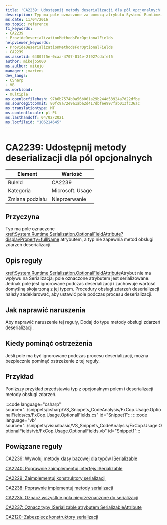 ```yaml
---
title: 'CA2239: Udostępnij metody deserializacji dla pól opcjonalnych'
description: Typ ma pole oznaczone za pomocą atrybutu System. Runtime. Serialization. OptionalFieldAttribute, a typ nie dostarcza metod obsługi zdarzeń deserializacji.
ms.date: 11/04/2016
ms.topic: reference
f1_keywords:
- CA2239
- ProvideDeserializationMethodsForOptionalFields
helpviewer_keywords:
- ProvideDeserializationMethodsForOptionalFields
- CA2239
ms.assetid: 6480ff5e-0caa-4707-814e-2f927cdafef5
author: mikejo5000
ms.author: mikejo
manager: jmartens
dev_langs:
- CSharp
- VB
ms.workload:
- multiple
ms.openlocfilehash: 97b6b7574b0a56b061a29b244d53924a7d22dfbe
ms.sourcegitcommit: 80fc9a72e9a1aba2d417dbfee997fab013fc36ac
ms.translationtype: MT
ms.contentlocale: pl-PL
ms.lasthandoff: 04/02/2021
ms.locfileid: "106214645"
---
```

# <a name="ca2239-provide-deserialization-methods-for-optional-fields"></a>CA2239: Udostępnij metody deserializacji dla pól opcjonalnych

|Element|Wartość|
|-|-|
|RuleId|CA2239|
|Kategoria|Microsoft. Usage|
|Zmiana podziału|Nieprzerwanie|

## <a name="cause"></a>Przyczyna
Typ ma pole oznaczone <xref:System.Runtime.Serialization.OptionalFieldAttribute?displayProperty=fullName> atrybutem, a typ nie zapewnia metod obsługi zdarzeń deserializacji.

## <a name="rule-description"></a>Opis reguły
<xref:System.Runtime.Serialization.OptionalFieldAttribute>Atrybut nie ma wpływu na Serializacja; pole oznaczone atrybutem jest serializowane. Jednak pole jest ignorowane podczas deserializacji i zachowuje wartość domyślną skojarzoną z jej typem. Procedury obsługi zdarzeń deserializacji należy zadeklarować, aby ustawić pole podczas procesu deserializacji.

## <a name="how-to-fix-violations"></a>Jak naprawić naruszenia
Aby naprawić naruszenie tej reguły, Dodaj do typu metody obsługi zdarzeń deserializacji.

## <a name="when-to-suppress-warnings"></a>Kiedy pominąć ostrzeżenia
Jeśli pole ma być ignorowane podczas procesu deserializacji, można bezpiecznie pominąć ostrzeżenie z tej reguły.

## <a name="example"></a>Przykład
Poniższy przykład przedstawia typ z opcjonalnym polem i deserializacji metody obsługi zdarzeń.

:::code language="csharp" source="../snippets/csharp/VS_Snippets_CodeAnalysis/FxCop.Usage.OptionalFields/cs/FxCop.Usage.OptionalFields.cs" id="Snippet1":::
:::code language="vb" source="../snippets/visualbasic/VS_Snippets_CodeAnalysis/FxCop.Usage.OptionalFields/vb/FxCop.Usage.OptionalFields.vb" id="Snippet1":::

## <a name="related-rules"></a>Powiązane reguły
[CA2236: Wywołuj metody klasy bazowej dla typów ISerializable](../code-quality/ca2236.md)

[CA2240: Poprawnie zaimplementuj interfejs ISerializable](../code-quality/ca2240.md)

[CA2229: Zaimplementuj konstruktory serializacji](/dotnet/fundamentals/code-analysis/quality-rules/ca2229)

[CA2238: Poprawnie implementuj metody serializacji](../code-quality/ca2238.md)

[CA2235: Oznacz wszystkie pola nieprzeznaczone do serializacji](/dotnet/fundamentals/code-analysis/quality-rules/ca2235)

[CA2237: Oznacz typy ISerializable atrybutem SerializableAttribute](/dotnet/fundamentals/code-analysis/quality-rules/ca2237)

[CA2120: Zabezpiecz konstruktory serializacji](../code-quality/ca2120.md)
